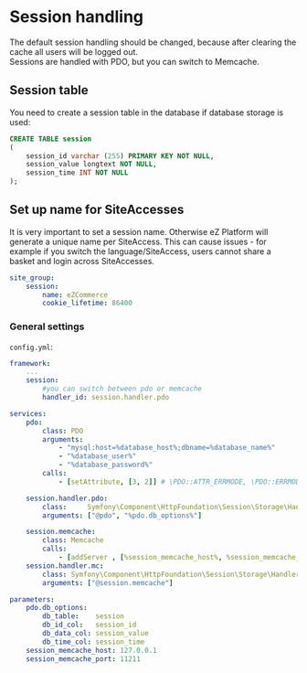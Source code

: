 # Session handling

The default session handling should be changed, because after clearing the cache all users will be logged out.  
Sessions are handled with PDO, but you can switch to Memcache. 

## Session table

You need to create a session table in the database if database storage is used:

``` sql
CREATE TABLE session
(
    session_id varchar (255) PRIMARY KEY NOT NULL,
    session_value longtext NOT NULL,
    session_time INT NOT NULL
);
```

## Set up name for SiteAccesses

It is very important to set a session name. Otherwise eZ Platform will generate a unique name per SiteAccess.
This can cause issues - for example if you switch the language/SiteAccess, users cannot share a basket and login across SiteAccesses.

``` yaml
site_group:
    session:
        name: eZCommerce
        cookie_lifetime: 86400
```

### General settings

`config.yml`:

``` yaml
framework:
    ...
    session:
        #you can switch between pdo or memcache
        handler_id: session.handler.pdo

services:
    pdo:
        class: PDO
        arguments:
            - "mysql:host=%database_host%;dbname=%database_name%"
            - "%database_user%"
            - "%database_password%"
        calls:
            - [setAttribute, [3, 2]] # \PDO::ATTR_ERRMODE, \PDO::ERRMODE_EXCEPTION

    session.handler.pdo:
        class:     Symfony\Component\HttpFoundation\Session\Storage\Handler\PdoSessionHandler
        arguments: ["@pdo", "%pdo.db_options%"]

    session.memcache:
        class: Memcache
        calls:
            - [addServer , [%session_memcache_host%, %session_memcache_port%]]
    session.handler.mc:
        class: Symfony\Component\HttpFoundation\Session\Storage\Handler\MemcacheSessionHandler
        arguments: ["@session.memcache"]

parameters:    
    pdo.db_options:
        db_table:    session
        db_id_col:   session_id
        db_data_col: session_value
        db_time_col: session_time
    session_memcache_host: 127.0.0.1
    session_memcache_port: 11211
```
